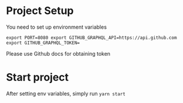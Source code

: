 # Project Setup

You need to set up environment variables

`
export PORT=8080
export GITHUB_GRAPHQL_API=https://api.github.com
export GITHUB_GRAPHQL_TOKEN=
`

Please use Github docs for obtaining token 

# Start project

After setting env variables, simply run `yarn start`
